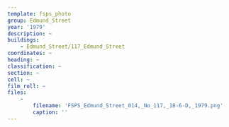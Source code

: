 ```yaml
---
template: fsps_photo
group: Edmund_Street
year: '1979'
description: ~
buildings:
    - Edmund_Street/117_Edmund_Street
coordinates: ~
heading: ~
classification: ~
section: ~
cell: ~
film_roll: ~
files:
    -
        filename: 'FSPS_Edmund_Street_014,_No_117,_18-6-D,_1979.png'
        caption: ''
---
```

